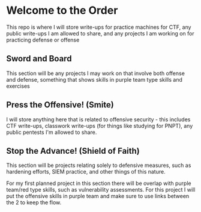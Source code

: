 # Welcome to the Order

This repo is where I will store write-ups for practice machines for CTF, any public write-ups I am allowed to share, and any projects I am working on for practicing defense or offense

## Sword and Board

This section will be any projects I may work on that involve both offense and defense, something that shows skills in purple team type skills and exercises

## Press the Offensive! (Smite)

I will store anything here that is related to offensive security - this includes CTF write-ups, classwork write-ups (for things like studying for PNPT), any public pentests I'm allowed to share.

## Stop the Advance! (Shield of Faith)

This section will be projects relating solely to defensive measures, such as hardening efforts, SIEM practice, and other things of this nature.

For my first planned project in this section there will be overlap with purple team/red type skills, such as vulnerability assessments. For this project I will put the offensive skills in purple team and make sure to use links between the 2
to keep the flow.
